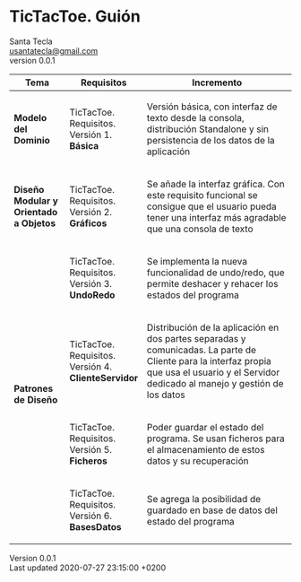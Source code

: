 <!DOCTYPE html>
<html lang="en">
<head>
<meta charset="UTF-8">
<meta http-equiv="X-UA-Compatible" content="IE=edge">
<meta name="viewport" content="width=device-width, initial-scale=1.0">
<meta name="generator" content="Asciidoctor 2.0.8">
<meta name="author" content="Santa Tecla">
</head>
<body class="book">
<div id="header">
<h1>TicTacToe. <strong>Guión</strong></h1>
<div class="details">
<span id="author" class="author">Santa Tecla</span><br>
<span id="email" class="email"><a href="mailto:parqueNaturalSantaTecla@gmail.com">usantatecla@gmail.com</a></span><br>
<span id="revnumber">version 0.0.1</span>
</div>
</div>
<div id="content">
<div id="preamble">
<div class="sectionbody">
<table class="tableblock frame-all grid-all stretch">
<colgroup>
<col style="width: 20%;">
<col style="width: 20%;">
<col style="width: 60%;">
</colgroup>
<thead>
<tr>
<th class="tableblock halign-left valign-top">Tema</th>
<th class="tableblock halign-left valign-top">Requisitos</th>
<th class="tableblock halign-left valign-top">Incremento</th>
</tr>
</thead>
<tbody>
<tr>
<td class="tableblock halign-left valign-top"><div class="content"><div class="paragraph">
<p><span class="red"><strong>Modelo del Dominio</strong></span></p>
</div></div></td>
<td class="tableblock halign-left valign-top"><div class="content"><div class="paragraph">
<p><span class="red">TicTacToe. Requisitos. Versión 1. <strong>Básica</strong></span></p>
</div></div></td>
<td class="tableblock halign-left valign-top" ><div class="content"><div class="paragraph">
<p><span class="red">Versión básica, con interfaz de texto desde la consola, distribución Standalone y sin persistencia de los datos de la aplicación</span></p>
</div></div></td>
</tr>
<td class="tableblock halign-left valign-top"><div class="content"><div class="paragraph">
<p><span class="blue"><strong>Diseño Modular y Orientado a Objetos</strong></span></p>
</div></div></td>
<td class="tableblock halign-left valign-top"><div class="content"><div class="paragraph">
<p><span class="blue">TicTacToe. Requisitos. Versión 2. <strong>Gráficos</strong></span></p>
</div></div></td>
<td class="tableblock halign-left valign-top"><div class="content"><div class="paragraph">
<p><span class="red">Se añade la interfaz gráfica. Con este requisito funcional se consigue que el usuario pueda tener una interfaz más agradable que una consola de texto</span></p>
</div></div></td>
</tr>
<tr>
<td class="tableblock halign-left valign-top" rowspan="6"><div class="content"><div class="paragraph">
<p><strong>Patrones de Diseño</strong></p>
</div></div></td>
<td class="tableblock halign-left valign-top"><div class="content"><div class="paragraph">
<p><span class="green">TicTacToe. Requisitos. Versión 3. <strong>UndoRedo</strong></span></p>
</div></div></td>
<td class="tableblock halign-left valign-top"><div class="content"><div class="paragraph">
<p><span class="red">Se implementa la nueva funcionalidad de undo/redo, que permite deshacer y rehacer los estados del programa</span></p>
</div></div></td>
</tr>
<tr>
<tr>
<td class="tableblock halign-left valign-top"><div class="content"><div class="paragraph">
<p><span class="yellow">TicTacToe. Requisitos. Versión 4. <strong>ClienteServidor</strong></span></p>
</div></div></td>
<td class="tableblock halign-left valign-top"><div class="content"><div class="paragraph">
<p><span class="red">Distribución de la aplicación en dos partes separadas y comunicadas. La parte de Cliente para la interfaz propia que usa el usuario y el Servidor dedicado al manejo y gestión de los datos</span></p>
</div></div></td>
</tr>
<tr>
<td class="tableblock halign-left valign-top"><div class="content"><div class="paragraph">
<p><span class="purple">TicTacToe. Requisitos. Versión 5. <strong>Ficheros</strong></span></p>
</div></div></td>
<td class="tableblock halign-left valign-top"><div class="content"><div class="paragraph">
<p><span class="red">Poder guardar el estado del programa. Se usan ficheros para el almacenamiento de estos datos y su recuperación</span></p>
</div></div></td>
</tr>
<tr>
<td class="tableblock halign-left valign-top"><div class="content"><div class="paragraph">
<p><span class="lime">TicTacToe. Requisitos. Versión 6. <strong>BasesDatos</strong></span></p>
</div></div></td>
<td class="tableblock halign-left valign-top"><div class="content"><div class="paragraph">
<p><span class="red">Se agrega la posibilidad de guardado en base de datos del estado del programa</span></p>
</div></div></td>
</tr>
</tbody>
</table>
</div>
</div>
</div>
<div id="footer">
<div id="footer-text">
Version 0.0.1<br>
Last updated 2020-07-27 23:15:00 +0200
</div>
</div>
</html>